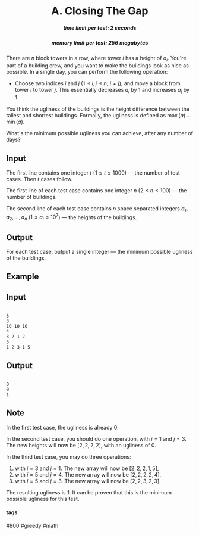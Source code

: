 <h1 style='text-align: center;'> A. Closing The Gap</h1>

<h5 style='text-align: center;'>time limit per test: 2 seconds</h5>
<h5 style='text-align: center;'>memory limit per test: 256 megabytes</h5>

There are $n$ block towers in a row, where tower $i$ has a height of $a_i$. You're part of a building crew, and you want to make the buildings look as nice as possible. In a single day, you can perform the following operation:

* Choose two indices $i$ and $j$ ($1 \leq i, j \leq n$; $i \neq j$), and move a block from tower $i$ to tower $j$. This essentially decreases $a_i$ by $1$ and increases $a_j$ by $1$.

You think the ugliness of the buildings is the height difference between the tallest and shortest buildings. Formally, the ugliness is defined as $\max(a)-\min(a)$. 

What's the minimum possible ugliness you can achieve, after any number of days?

## Input

The first line contains one integer $t$ ($1 \leq t \leq 1000$) — the number of test cases. Then $t$ cases follow.

The first line of each test case contains one integer $n$ ($2 \leq n \leq 100$) — the number of buildings.

The second line of each test case contains $n$ space separated integers $a_1, a_2, \ldots, a_n$ ($1 \leq a_i \leq 10^7$) — the heights of the buildings.

## Output

For each test case, output a single integer — the minimum possible ugliness of the buildings.

## Example

## Input


```

3
3
10 10 10
4
3 2 1 2
5
1 2 3 1 5

```
## Output


```

0
0
1

```
## Note

In the first test case, the ugliness is already $0$.

In the second test case, you should do one operation, with $i = 1$ and $j = 3$. The new heights will now be $[2, 2, 2, 2]$, with an ugliness of $0$.

In the third test case, you may do three operations: 

1. with $i = 3$ and $j = 1$. The new array will now be $[2, 2, 2, 1, 5]$,
2. with $i = 5$ and $j = 4$. The new array will now be $[2, 2, 2, 2, 4]$,
3. with $i = 5$ and $j = 3$. The new array will now be $[2, 2, 3, 2, 3]$.

 The resulting ugliness is $1$. It can be proven that this is the minimum possible ugliness for this test.

#### tags 

#800 #greedy #math 